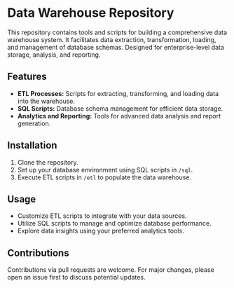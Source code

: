 # Data Warehouse Repository

This repository contains tools and scripts for building a comprehensive data warehouse system. It facilitates data extraction, transformation, loading, and management of database schemas. Designed for enterprise-level data storage, analysis, and reporting.

## Features

- **ETL Processes:** Scripts for extracting, transforming, and loading data into the warehouse.
- **SQL Scripts:** Database schema management for efficient data storage.
- **Analytics and Reporting:** Tools for advanced data analysis and report generation.

## Installation

1. Clone the repository.
2. Set up your database environment using SQL scripts in `/sql`.
3. Execute ETL scripts in `/etl` to populate the data warehouse.

## Usage

- Customize ETL scripts to integrate with your data sources.
- Utilize SQL scripts to manage and optimize database performance.
- Explore data insights using your preferred analytics tools.

## Contributions

Contributions via pull requests are welcome. For major changes, please open an issue first to discuss potential updates.


